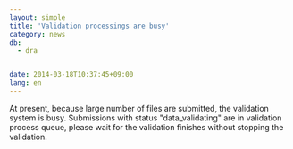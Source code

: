 ```yaml
---
layout: simple
title: 'Validation processings are busy'
category: news
db:
  - dra


date: 2014-03-18T10:37:45+09:00
lang: en
---
```


At present, because large number of files are submitted, the validation system is busy. Submissions with status "data_validating" are in validation process queue, please wait for the validation finishes without stopping the validation.
